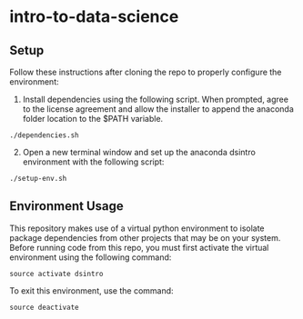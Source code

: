 # intro-to-data-science

## Setup
Follow these instructions after cloning the repo to properly configure the environment:
1. Install dependencies using the following script.  When prompted, agree to the license agreement and allow the installer to append the anaconda folder location to the $PATH variable.
```
./dependencies.sh
```

2. Open a new terminal window and set up the anaconda dsintro environment with the following script:
```
./setup-env.sh
```

## Environment Usage
This repository makes use of a virtual python environment to isolate package dependencies from other projects that may be on your system.  Before running code from this repo, you must first activate the virtual environment using the following command:
```
source activate dsintro
```
To exit this environment, use the command:
```
source deactivate
```

